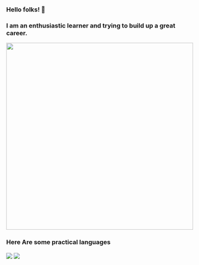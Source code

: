 ### Hello folks! 👋

<!--
**mrmiraz/mrmiraz** is a ✨ _special_ ✨ repository because its `README.md` (this file) appears on your GitHub profile.

Here are some ideas to get you started:

- 🔭 I’m currently working on ...
- 🌱 I’m currently learning ...
- 👯 I’m looking to collaborate on ...
- 🤔 I’m looking for help with ...
- 💬 Ask me about ...
- 📫 How to reach me: ...
- 😄 Pronouns: ...
- ⚡ Fun fact: ...
-->

### I am an enthusiastic learner and trying to build up a great career.

<img width = 500 src = "https://github-readme-stats.vercel.app/api?username=mrmiraz&theme=radical"/>

### Here Are some practical languages
<img align = "center" src = "https://github-readme-stats.vercel.app/api/top-langs/?username=mrmiraz&langs_count=8&theme=radical"/>

<img align="center" src="https://github-readme-stats.vercel.app/api/?username=mrmiraz&theme=<radical>" />


